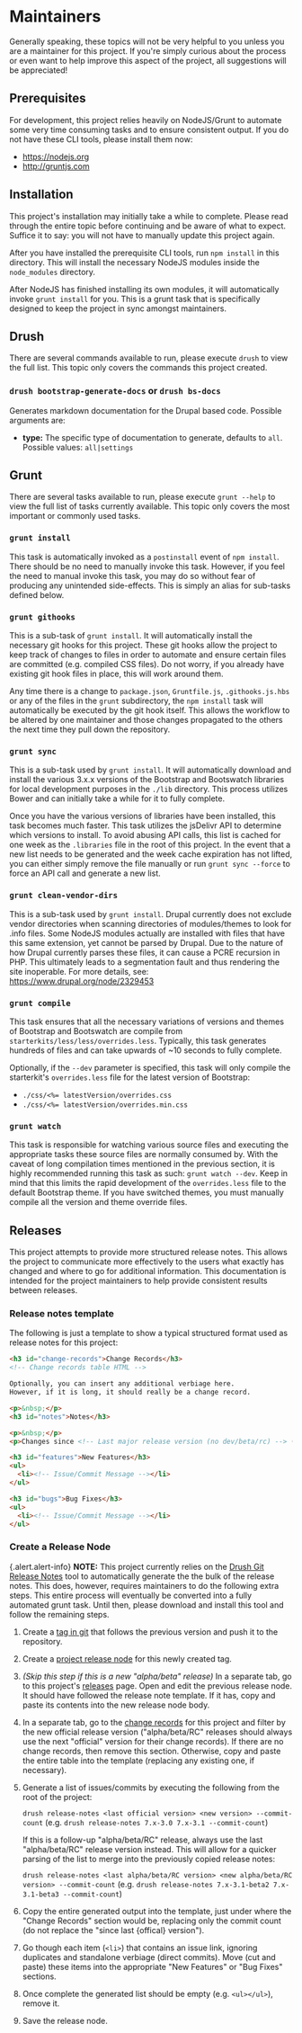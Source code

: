 <!-- @file Maintaining the Drupal Bootstrap project. -->
<!-- @defgroup -->
# Maintainers

Generally speaking, these topics will not be very helpful to you unless you are
a maintainer for this project. If you're simply curious about the process or
even want to help improve this aspect of the project, all suggestions will be
appreciated!

## Prerequisites
For development, this project relies heavily on NodeJS/Grunt to automate some
very time consuming tasks and to ensure consistent output. If you do not have
these CLI tools, please install them now:

* https://nodejs.org
* http://gruntjs.com

## Installation
This project's installation may initially take a while to complete. Please read
through the entire topic before continuing and be aware of what to expect.
Suffice it to say: you will not have to manually update this project again.

After you have installed the prerequisite CLI tools, run `npm install` in this
directory. This will install the necessary NodeJS modules inside the
`node_modules` directory.

After NodeJS has finished installing its own modules, it will automatically
invoke `grunt install` for you. This is a grunt task that is specifically
designed to keep the project in sync amongst maintainers.

## Drush
There are several commands available to run, please execute `drush` to view the
full list. This topic only covers the commands this project created.

### `drush bootstrap-generate-docs` or `drush bs-docs`
Generates markdown documentation for the Drupal based code. Possible arguments are:
- **type:** The specific type of documentation to generate, defaults to `all`.
  Possible values: `all|settings`

## Grunt
There are several tasks available to run, please execute `grunt --help` to view
the full list of tasks currently available. This topic only covers the most
important or commonly used tasks.

### `grunt install`
This task is automatically invoked as a `postinstall` event of `npm install`.
There should be no need to manually invoke this task. However, if you feel the
need to manual invoke this task, you may do so without fear of producing any
unintended side-effects. This is simply an alias for sub-tasks defined below.

### `grunt githooks`
This is a sub-task of `grunt install`. It will automatically install the
necessary git hooks for this project. These git hooks allow the project to keep
track of changes to files in order to automate and ensure certain files are
committed (e.g. compiled CSS files). Do not worry, if you already have existing
git hook files in place, this will work around them.

Any time there is a change to `package.json`, `Gruntfile.js`, `.githooks.js.hbs`
or any of the files in the `grunt` subdirectory, the `npm install` task will
automatically be executed by the git hook itself. This allows the workflow to
be altered by one maintainer and those changes propagated to the others the
next time they pull down the repository.

### `grunt sync`
This is a sub-task used by `grunt install`. It will automatically
download and install the various 3.x.x versions of the Bootstrap and Bootswatch
libraries for local development purposes in the `./lib` directory. This process
utilizes Bower and can initially take a while for it to fully complete.

Once you have the various versions of libraries have been installed, this task
becomes much faster. This task utilizes the jsDelivr API to determine which
versions to install. To avoid abusing API calls, this list is cached for one
week as the `.libraries` file in the root of this project. In the event that a
new list needs to be generated and the week cache expiration has not lifted,
you can either simply remove the file manually or run `grunt sync --force` to
force an API call and generate a new list.

### `grunt clean-vendor-dirs`
This is a sub-task used by `grunt install`. Drupal currently does not exclude
vendor directories when scanning directories of modules/themes to look for
.info files. Some NodeJS modules actually are installed with files that have
this same extension, yet cannot be parsed by Drupal. Due to the nature of how
Drupal currently parses these files, it can cause a PCRE recursion in PHP. This
ultimately leads to a segmentation fault and thus rendering the site inoperable.
For more details, see: https://www.drupal.org/node/2329453

### `grunt compile`
This task ensures that all the necessary variations of versions and themes of
Bootstrap and Bootswatch are compile from `starterkits/less/less/overrides.less`.
Typically, this task generates hundreds of files and can take upwards of \~10
seconds to fully complete.

Optionally, if the `--dev` parameter is specified, this task will only compile
the starterkit's `overrides.less` file for the latest version of Bootstrap:

* `./css/<%= latestVersion/overrides.css`
* `./css/<%= latestVersion/overrides.min.css`

### `grunt watch`
This task is responsible for watching various source files and executing the
appropriate tasks these source files are normally consumed by. With the caveat
of long compilation times mentioned in the previous section, it is highly
recommended running this task as such: `grunt watch --dev`. Keep in mind that
this limits the rapid development of the `overrides.less` file to the default
Bootstrap theme. If you have switched themes, you must manually compile all
the version and theme override files.

## Releases
This project attempts to provide more structured release notes. This allows the
project to communicate more effectively to the users what exactly has changed
and where to go for additional information. This documentation is intended for
the project maintainers to help provide consistent results between releases.

### Release notes template
The following is just a template to show a typical structured format used as release notes for this project:

```html
<h3 id="change-records">Change Records</h3>
<!-- Change records table HTML -->

Optionally, you can insert any additional verbiage here.
However, if it is long, it should really be a change record.

<p>&nbsp;</p>
<h3 id="notes">Notes</h3>

<p>&nbsp;</p>
<p>Changes since <!-- Last major release version (no dev/beta/rc) --> (<!-- Total commit count -->):</p>

<h3 id="features">New Features</h3>
<ul>
  <li><!-- Issue/Commit Message --></li>
</ul>

<h3 id="bugs">Bug Fixes</h3>
<ul>
  <li><!-- Issue/Commit Message --></li>
</ul>
```

### Create a Release Node

{.alert.alert-info} **NOTE:** This project currently relies on the
[Drush Git Release Notes](https://www.drupal.org/project/grn) tool to
automatically generate the the bulk of the release notes. This does, however,
requires maintainers to do the following extra steps. This entire process will
eventually be converted into a fully automated grunt task. Until then, please
download and install this tool and follow the remaining steps.

1. Create a [tag in git](https://www.drupal.org/node/1066342) that follows the
   previous version and push it to the repository.
2. Create a [project release node](https://www.drupal.org/node/1068944) for this
   newly created tag.
3. _(Skip this step if this is a new "alpha/beta" release)_ In a separate tab,
   go to this project's [releases](https://www.drupal.org/node/259843/release)
   page. Open and edit the previous release node. It should have followed the
   release note template. If it has, copy and paste its contents into the new
   release node body.
4. In a separate tab, go to the [change records](https://www.drupal.org/list-changes/bootstrap)
   for this project and filter by the new official release version
   ("alpha/beta/RC" releases should always use the next "official" version for
   their change records). If there are no change records, then remove this
   section. Otherwise, copy and paste the entire table into the template
   (replacing any existing one, if necessary).
5. Generate a list of issues/commits by executing the following from the root
   of the project:

   `drush release-notes <last official version> <new version> --commit-count`
   (e.g. `drush release-notes 7.x-3.0 7.x-3.1 --commit-count`)

   If this is a follow-up "alpha/beta/RC" release, always use the last
   "alpha/beta/RC" release version instead. This will allow for a quicker
   parsing of the list to merge into the previously copied release notes:

   `drush release-notes <last alpha/beta/RC version> <new alpha/beta/RC version> --commit-count`
   (e.g. `drush release-notes 7.x-3.1-beta2 7.x-3.1-beta3 --commit-count`)

6. Copy the entire generated output into the template, just under where the
   "Change Records" section would be, replacing only the commit count (do not
   replace the "since last {offical} version").
7. Go though each item (`<li>`) that contains an issue link, ignoring duplicates
   and standalone verbiage (direct commits). Move (cut and paste) these items
   into the appropriate "New Features" or "Bug Fixes" sections.
8. Once complete the generated list should be empty (e.g. `<ul></ul>`), remove it.
9. Save the release node.

